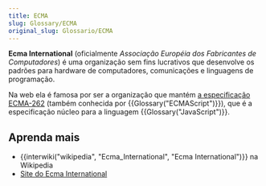 ```yaml
---
title: ECMA
slug: Glossary/ECMA
original_slug: Glossario/ECMA
---
```

**Ecma International** (oficialmente _Associação Européia dos Fabricantes de Computadores_) é uma organização sem fins lucrativos que desenvolve os padrões para hardware de computadores, comunicações e linguagens de programação.

Na web ela é famosa por ser a organização que mantém [a especificação ECMA-262](http://www.ecma-international.org/publications/standards/Ecma-262.htm) (também conhecida por {{Glossary("ECMAScript")}}), que é a especificação núcleo para a linguagem {{Glossary("JavaScript")}}.

## Aprenda mais

- {{interwiki("wikipedia", "Ecma_International", "Ecma International")}} na Wikipedia
- [Site do Ecma International](http://www.ecma-international.org/)
